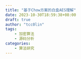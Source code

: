 ```yaml
---
title: "基于Chow方案的白盒AES理解"
date: 2023-10-30T18:59:38+08:00
draft: true
author: "tcc0lin"
tags:
    - 加密算法
    - 源码分析
categories:
    - 算法研究
---
```


